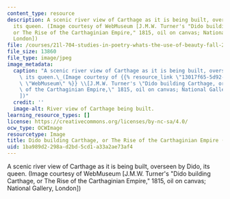 ```yaml
---
content_type: resource
description: A scenic river view of Carthage as it is being built, overseen by Dido,
  its queen. (Image courtesy of WebMuseum [J.M.W. Turner's "Dido building Carthage,
  or The Rise of the Carthaginian Empire," 1815, oil on canvas; National Gallery,
  London])
file: /courses/21l-704-studies-in-poetry-whats-the-use-of-beauty-fall-2005/1ba989d2298ad2bd5cd1a33a2ae73af4_21l-704f05-th.jpg
file_size: 13860
file_type: image/jpeg
image_metadata:
  caption: "A scenic river view of Carthage as it is being built, overseen by Dido,\
    \ its queen.\_(Image courtesy of {{% resource_link \"13017f65-5d92-4551-b846-35d5cbd0c894\"\
    \ \"WebMuseum\" %}} \\[J.M.W. Turner's \"Dido building Carthage, or\_The Rise\
    \ of the Carthaginian Empire,\" 1815, oil on canvas; National Gallery, London\\\
    ])"
  credit: ''
  image-alt: River view of Carthage being built.
learning_resource_types: []
license: https://creativecommons.org/licenses/by-nc-sa/4.0/
ocw_type: OCWImage
resourcetype: Image
title: Dido building Carthage, or The Rise of the Carthaginian Empire (thumbnail)
uid: 1ba989d2-298a-d2bd-5cd1-a33a2ae73af4
---
```

A scenic river view of Carthage as it is being built, overseen by Dido, its queen. (Image courtesy of WebMuseum [J.M.W. Turner's "Dido building Carthage, or The Rise of the Carthaginian Empire," 1815, oil on canvas; National Gallery, London])